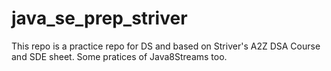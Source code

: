 # java_se_prep_striver
This repo is a practice repo for DS and based on Striver's A2Z DSA Course and SDE sheet.
Some pratices of Java8Streams too.